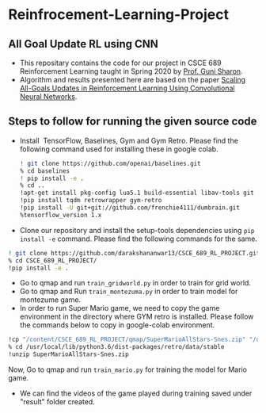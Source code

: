 # Reinfrocement-Learning-Project
## All Goal Update RL using CNN

- This repositary contains the code for our project in CSCE 689 Reinforcement Learning taught in Spring 
2020 by [Prof. Guni Sharon](http://faculty.cse.tamu.edu/guni/).
- Algorithm and results presented here are based on the paper 
[Scaling All-Goals Updates in Reinforcement Learning Using Convolutional Neural Networks](https://arxiv.org/abs/1810.02927).

## Steps to follow for running the given source code 
- Install  TensorFlow, Baselines, Gym and Gym Retro. Please find the following command used for installing these in google colab.
   ```bash
   ! git clone https://github.com/openai/baselines.git 
   % cd baselines 
   ! pip install -e .
   % cd ..
   !apt-get install pkg-config lua5.1 build-essential libav-tools git
   !pip install tqdm retrowrapper gym-retro
   !pip install -U git+git://github.com/frenchie4111/dumbrain.git
   %tensorflow_version 1.x 
   ```
- Clone our repository and install the setup-tools dependencies using `pip install -e` command. Please find the following commands for the same.
```bash
! git clone https://github.com/darakshananwar13/CSCE_689_RL_PROJECT.git
% cd CSCE_689_RL_PROJECT/
!pip install -e . 
```
- Go to qmap and run `train_gridworld.py` in order to train for grid world.
- Go to qmap and Run `train_montezuma.py` in order to train model for montezume game. 
- In order to run Super Mario game, we need to copy the game environment in the directory where GYM retro is installed. Please follow the commands below to copy in google-colab environment.
```bash   
!cp "/content/CSCE_689_RL_PROJECT/qmap/SuperMarioAllStars-Snes.zip" "/usr/local/lib/python3.6/dist-packages/retro/data/stable" 
% cd /usr/local/lib/python3.6/dist-packages/retro/data/stable
!unzip SuperMarioAllStars-Snes.zip
```
Now, Go to qmap and run `train_mario.py` for training the model for Mario game. 
- We can find the videos of the game played during training saved under "result" folder created.


